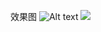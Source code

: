 效果图
![Alt text](https://github.com/androidxiaosongzi/address_pickerview/blob/master/gif/untitled.gif)
<img src="https://github.com/androidxiaosongzi/address_pickerview/blob/master/gif/untitled.gif">
